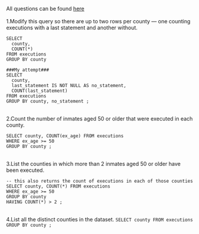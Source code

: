 All questions can be found [here](https://selectstarsql.com/longtail.html) <br>
\
1.Modify this query so there are up to two rows per county — one counting executions with a last statement and another without.
```
SELECT
  county,
  COUNT(*)
FROM executions
GROUP BY county

###My attempt###
SELECT
  county,
  last_statement IS NOT NULL AS no_statement,
  COUNT(last_statement)
FROM executions
GROUP BY county, no_statement ;

```
\
2.Count the number of inmates aged 50 or older that were executed in each county.
```
SELECT county, COUNT(ex_age) FROM executions
WHERE ex_age >= 50 
GROUP BY county ;
```

\
3.List the counties in which more than 2 inmates aged 50 or older have been executed.
```
-- this also returns the count of executions in each of those counties
SELECT county, COUNT(*) FROM executions
WHERE ex_age >= 50
GROUP BY county
HAVING COUNT(*) > 2 ;
```

\
4.List all the distinct counties in the dataset.
`SELECT county FROM executions
GROUP BY county ;`
